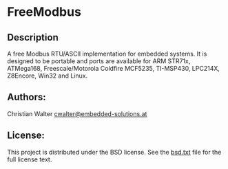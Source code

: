 # FreeModbus

## Description

A free Modbus RTU/ASCII implementation for embedded systems. It is designed to be portable and ports are available for ARM STR71x, ATMega168, Freescale/Motorola Coldfire MCF5235, TI-MSP430, LPC214X, Z8Encore, Win32 and Linux.

Authors:
--------

Christian Walter <cwalter@embedded-solutions.at>

License:
--------

This project is distributed under the BSD license. See the [bsd.txt](bsd.txt) file for the full license text.
